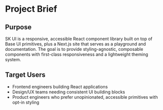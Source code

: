 # Project Brief

## Purpose

SK UI is a responsive, accessible React component library built on top of Base UI primitives, plus a Next.js site that serves as a playground and documentation. The goal is to provide styling-agnostic, composable components with first-class responsiveness and a lightweight theming system.

## Target Users

- Frontend engineers building React applications
- Design/UX teams needing consistent UI building blocks
- Product engineers who prefer unopinionated, accessible primitives with opt-in styling

